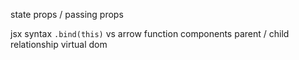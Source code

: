 state 
props / passing props

jsx syntax
`.bind(this)` vs arrow function
components
parent / child relationship
virtual dom


